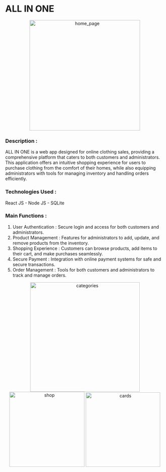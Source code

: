 <h1>ALL IN ONE</h1>

<p align="center">
  <img width="350" alt="home_page" src="https://github.com/user-attachments/assets/4c2d1210-535d-4c4c-83fb-12feb78bb586">
</p>

<h3>Description :</h3>

ALL IN ONE is a web app designed for online clothing sales, providing a comprehensive platform that caters to both customers and administrators. This application offers an intuitive shopping experience for users to purchase clothing from the comfort of their homes, while also equipping administrators with tools for managing inventory and handling orders efficiently.

<h3>Technologies Used : </h3>
React JS - Node JS - SQLite

<h3>Main Functions :</h3>

1. User Authentication : Secure login and access for both customers and administrators.
2. Product Management : Features for administrators to add, update, and remove products from the inventory.
3. Shopping Experience : Customers can browse products, add items to their cart, and make purchases seamlessly.
4. Secure Payment : Integration with online payment systems for safe and secure transactions.
5. Order Management : Tools for both customers and administrators to track and manage orders.

<p align="center">
  <img width="347" alt="categories" src="https://github.com/user-attachments/assets/ba8ea931-025b-4727-b546-276d5443f9a9">
  <img width="238" alt="shop" src="https://github.com/user-attachments/assets/320f6fd6-bad4-4dd4-a576-f2d840a49dd0">
  <img width="236" alt="cards" src="https://github.com/user-attachments/assets/5386e693-e0f4-4d8c-bea8-ff3600a1fa37">
</p>


